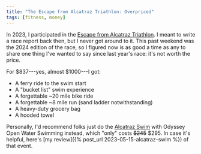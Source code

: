 ```yaml
---
title: "The Escape from Alcatraz Triathlon: Overpriced"
tags: [fitness, money]
---
```


In 2023, I participated in the
[Escape from Alcatraz Triathlon](https://www.escapealcatraztri.com/). I meant to
write a race report back then, but I never got around to it. This past weekend
was the 2024 edition of the race, so I figured now is as good a time as any to
share one thing I've wanted to say since last year's race: it's not worth
the price.

For $837---yes, almost $1000---I got:
- A ferry ride to the swim start
- A "bucket list" swim experience
- A forgettable ~20 mile bike ride
- A forgettable ~8 mile run (sand ladder notwithstanding)
- A heavy-duty grocery bag
- A hooded towel

Personally, I'd recommend folks just do the
[Alcatraz Swim](https://www.odysseyopenwater.com/alcatraz) with Odyssey
Open Water Swimming instead, which "only" costs ~~$245~~ $295. In case it's
helpful, here's [my review]({% post_url 2023-05-15-alcatraz-swim %}) of that
event.
